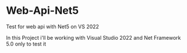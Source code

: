 # Web-Api-Net5
Test for web api with Net5 on VS 2022

In this Project i'll be working with Visual Studio 2022 and Net Framework 5.0 only to test it

